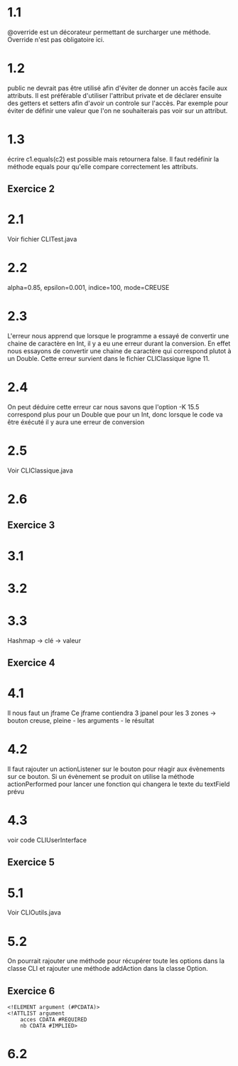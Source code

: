 # 1.1
@override est un décorateur permettant de surcharger une méthode.
Override n'est pas obligatoire ici.

# 1.2
public ne devrait pas être utilisé afin d'éviter de donner un accès facile aux attributs.
Il est préférable d'utiliser l'attribut private et de déclarer ensuite des getters et setters afin d'avoir un controle sur l'accès.
Par exemple pour éviter de définir une valeur que l'on ne souhaiterais pas voir sur un attribut.

# 1.3

écrire c1.equals(c2) est possible mais retournera false.
Il faut redéfinir la méthode equals pour qu'elle compare correctement les attributs.

## Exercice 2

# 2.1
Voir fichier CLITest.java


# 2.2
alpha=0.85, epsilon=0.001, indice=100, mode=CREUSE

# 2.3
L'erreur nous apprend que lorsque le programme a essayé de convertir une chaine de caractère en Int, il y a eu une erreur durant la conversion.
En effet nous essayons de convertir une chaine de caractère qui correspond plutot à un Double.
Cette erreur survient dans le fichier CLIClassique ligne 11.

# 2.4
On peut déduire cette erreur car nous savons que l'option -K 15.5 correspond plus pour un Double que pour un Int, donc lorsque le code va être éxécuté il y aura une erreur de conversion

# 2.5
Voir CLIClassique.java

# 2.6

## Exercice 3

# 3.1
# 3.2
# 3.3
Hashmap -> clé -> valeur

## Exercice 4

# 4.1
Il nous faut un jframe
Ce jframe contiendra 3 jpanel pour les 3 zones -> bouton creuse, pleine - les arguments - le résultat

# 4.2
Il faut rajouter un actionListener sur le bouton pour réagir aux évènements sur ce bouton.
Si un évènement se produit on utilise la méthode actionPerformed pour lancer une fonction qui changera le texte du textField prévu


# 4.3
voir code CLIUserInterface

## Exercice 5

# 5.1
Voir CLIOutils.java

#  5.2
On pourrait rajouter une méthode pour récupérer toute les options dans la classe CLI et rajouter une méthode addAction dans la classe Option.

## Exercice 6
<!ELEMENT cli (argument+)>
    <!ELEMENT argument (#PCDATA)>
    <!ATTLIST argument
        acces CDATA #REQUIRED
        nb CDATA #IMPLIED>

# 6.2